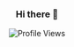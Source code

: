 <h3 align="center">Hi there 👋</h3>


<!--My name is Hafis CP.-->

<!-- [LinkedIn](https://www.linkedin.com/in/hafiscp/) | [Instagram](https://www.instagram.com/hafis_cp/) | [Hashnode](https://hafiscp.hashnode.dev/)-->

<p align="center">
  <img src="https://komarev.com/ghpvc/?username=hafiscp&style=for-the-badge" alt="Profile Views">
</p>
<!--
**hafiscp/hafiscp** is a ✨ _special_ ✨ repository because its `README.md` (this file) appears on your GitHub profile.

Here are some ideas to get you started:

- 🔭 I’m currently working on ...
- 🌱 I’m currently learning ...
- 👯 I’m looking to collaborate on ...
- 🤔 I’m looking for help with ...
- 💬 Ask me about ...
- 📫 How to reach me: ...
- 😄 Pronouns: ...
- ⚡ Fun fact: ...
-->
